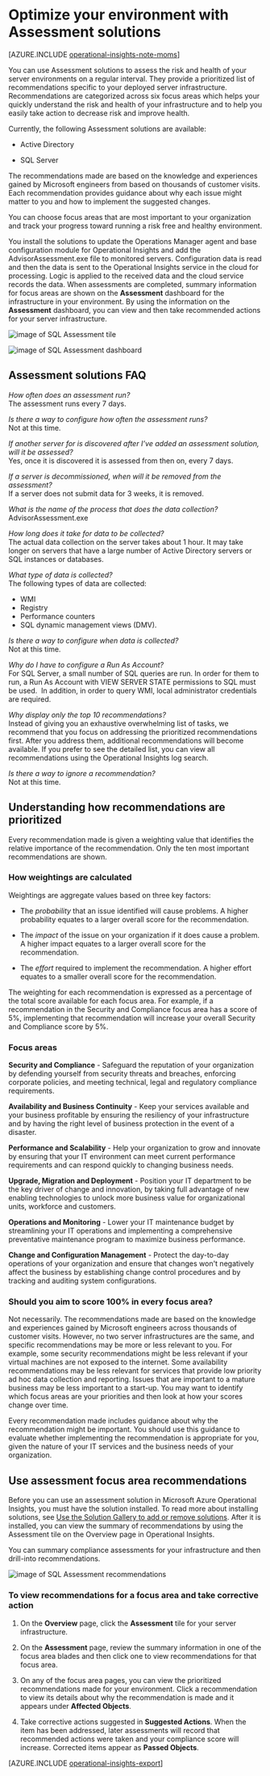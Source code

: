 <properties
   pageTitle="Optimize your environment with Assessment solutions"
   description="Use Assessment solutions to assess the risk and health of your server environments on a regular interval"
   services="operational-insights"
   documentationCenter=""
   authors="bandersmsft"
   manager="jwhit"
   editor="" />
<tags
   ms.service="operational-insights"
   ms.devlang="na"
   ms.topic="article"
   ms.tgt_pltfrm="na"
   ms.workload="na"
   ms.date="08/05/2015"
   ms.author="banders" />

# Optimize your environment with Assessment solutions

[AZURE.INCLUDE [operational-insights-note-moms](../../includes/operational-insights-note-moms.md)]

You can use Assessment solutions to assess the risk and health of your server environments on a regular interval. They provide a prioritized list of recommendations specific to your deployed server infrastructure. Recommendations are categorized across six focus areas which helps your quickly understand the risk and health of your infrastructure and to help you easily take action to decrease risk and improve health.

Currently, the following Assessment solutions are available:

- Active Directory

- SQL Server

The recommendations made are based on the knowledge and experiences gained by Microsoft engineers from based on thousands of customer visits. Each recommendation provides guidance about why each issue might matter to you and how to implement the suggested changes.

You can choose focus areas that are most important to your organization and track your progress toward running a risk free and healthy environment.

You install the solutions to update the Operations Manager agent and base configuration module for Operational Insights and add the AdvisorAssessment.exe file to monitored servers. Configuration data is read and then the data is sent to the Operational Insights service in the cloud for processing. Logic is applied to the received data and the cloud service records the data. When assessments are completed, summary information for focus areas are shown on the **Assessment** dashboard for the infrastructure in your environment. By using the information on the **Assessment** dashboard, you can view and then take recommended actions for your server infrastructure.

![image of SQL Assessment tile](./media/operational-insights-assessment/overview-sql-assess.png)

![image of SQL Assessment dashboard](./media/operational-insights-assessment/gallery-ad-01.png)


## Assessment solutions FAQ

*How often does an assessment run?*<br>
The assessment runs every 7 days.

*Is there a way to configure how often the assessment runs?*<br>
Not at this time.

*If another server for is discovered after I’ve added an assessment solution, will it be assessed?*<br>
Yes, once it is discovered it is assessed from then on, every 7 days.

*If a server is decommissioned, when will it be removed from the assessment?*<br>
If a server does not submit data for 3 weeks, it is removed.

*What is the name of the process that does the data collection?*<br>
AdvisorAssessment.exe

*How long does it take for data to be collected?*<br>
The actual data collection on the server takes about 1 hour. It may take longer on servers that have a large number of Active Directory servers or SQL instances or databases.

*What type of data is collected?*<br>
The following types of data are collected:

- WMI
- Registry
- Performance counters
- SQL dynamic management views (DMV).

*Is there a way to configure when data is collected?*<br>
Not at this time.

*Why do I have to configure a Run As Account?*<br>
For SQL Server, a small number of SQL queries are run. In order for them to run, a Run As Account with VIEW SERVER STATE permissions to SQL must be used.  In addition, in order to query WMI, local administrator credentials are required.

*Why display only the top 10 recommendations?*<br>
Instead of giving you an exhaustive overwhelming list of tasks, we recommend that you focus on addressing the prioritized recommendations first. After you address them, additional recommendations will become available. If you prefer to see the detailed list, you can view all recommendations using the Operational Insights log search.

*Is there a way to ignore a recommendation?*<br>
Not at this time.

## Understanding how recommendations are prioritized

Every recommendation made is given a weighting value that identifies the relative importance of the recommendation. Only the ten most important recommendations are shown.

### How weightings are calculated

Weightings are aggregate values based on three key factors:

- The *probability* that an issue identified will cause problems. A higher probability equates to a larger overall score for the recommendation.

- The *impact* of the issue on your organization if it does cause a problem. A higher impact equates to a larger overall score for the recommendation.

- The *effort* required to implement the recommendation. A higher effort equates to a smaller overall score for the recommendation.

The weighting for each recommendation is expressed as a percentage of the total score available for each focus area. For example, if a recommendation in the Security and Compliance focus area has a score of 5%, implementing that recommendation will increase your overall Security and Compliance score by 5%.

### Focus areas

**Security and Compliance** - Safeguard the reputation of your organization by defending yourself from security threats and breaches, enforcing corporate policies, and meeting technical, legal and regulatory compliance requirements.

**Availability and Business Continuity** - Keep your services available and your business profitable by ensuring the resiliency of your infrastructure and by having the right level of business protection in the event of a disaster.

**Performance and Scalability** - Help your organization to grow and innovate by ensuring that your IT environment can meet current performance requirements and can respond quickly to changing business needs.

**Upgrade, Migration and Deployment** - Position your IT department to be the key driver of change and innovation, by taking full advantage of new enabling technologies to unlock more business value for organizational units, workforce and customers.

**Operations and Monitoring** - Lower your IT maintenance budget by streamlining your IT operations and implementing a comprehensive preventative maintenance program to maximize business performance.

**Change and Configuration Management** - Protect the day-to-day operations of your organization and ensure that changes won't negatively affect the business by establishing change control procedures and by tracking and auditing system configurations.

### Should you aim to score 100% in every focus area?

Not necessarily. The recommendations made are based on the knowledge and experiences gained by Microsoft engineers across thousands of customer visits. However, no two server infrastructures are the same, and specific recommendations may be more or less relevant to you. For example, some security recommendations might be less relevant if your virtual machines are not exposed to the internet. Some availability recommendations may be less relevant for services that provide low priority ad hoc data collection and reporting. Issues that are important to a mature business may be less important to a start-up. You may want to identify which focus areas are your priorities and then look at how your scores change over time.

Every recommendation made includes guidance about why the recommendation might be important. You should use this guidance to evaluate whether implementing the recommendation is appropriate for you, given the nature of your IT services and the business needs of your organization.

## Use assessment focus area recommendations

Before you can use an assessment solution in Microsoft Azure Operational Insights, you must have the solution installed. To read more about installing solutions, see [Use the Solution Gallery to add or remove solutions](operational-insights-setup-workspace.md). After it is installed, you can view the summary of recommendations by using the Assessment tile on the Overview page in Operational Insights.

You can summary compliance assessments for your infrastructure and then drill-into recommendations.

![image of SQL Assessment recommendations](./media/operational-insights-assessment/gallery-ad-03.png)



### To view recommendations for a focus area and take corrective action

1. On the **Overview** page, click the **Assessment** tile for your server infrastructure.

2. On the **Assessment** page, review the summary information in one of the focus area blades and then click one to view recommendations for that focus area.

3. On any of the focus area pages, you can view the prioritized recommendations made for your environment. Click a recommendation to view its details about why the recommendation is made and it appears under **Affected Objects**.

4. Take corrective actions suggested in **Suggested Actions**. When the item has been addressed, later assessments will record that recommended actions were taken and your compliance score will increase. Corrected items appear as **Passed Objects**.

[AZURE.INCLUDE [operational-insights-export](../../includes/operational-insights-export.md)]

